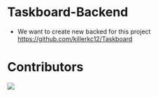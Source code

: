 # Taskboard-Backend
- We want to create new backed for this project https://github.com/killerkc12/Taskboard

[comment]: <> (It will dynamically update the Contributors list every day)
# Contributors
<a href="https://github.com/killerkc12/Taskboard-Backend/graphs/contributors">
  <img src="https://contrib.rocks/image?repo=killerkc12/Taskboard-Backend" />
</a>
